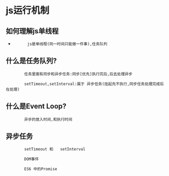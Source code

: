 #   js运行机制

##      如何理解js单线程

*           js是单线程(同一时间只能做一件事),任务队列

##      什么是任务队列?
            任务里面有同步和异步任务:同步[优先]执行完后,后去处理异步
            
            setTimeout,setInterval:属于 异步任务(挂起先不执行,同步任务处理完成后在处理)

##      什么是Event Loop?

            异步的放入时间,和执行时间

##      异步任务

            setTimeout 和   setInterval

            DOM事件

            ES6 中的Promise